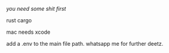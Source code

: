 *you need some shit first*

rust
cargo

mac needs xcode



add a .env to the main file path. whatsapp me for further deetz.